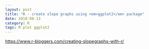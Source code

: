 ```yaml
---
layout: post
title: "R - create slope graphs using <em>ggplot2</em> package"
date: 2018-08-13
category: R
tags: R plot ggplot2
---
```


https://www.r-bloggers.com/creating-slopegraphs-with-r/
